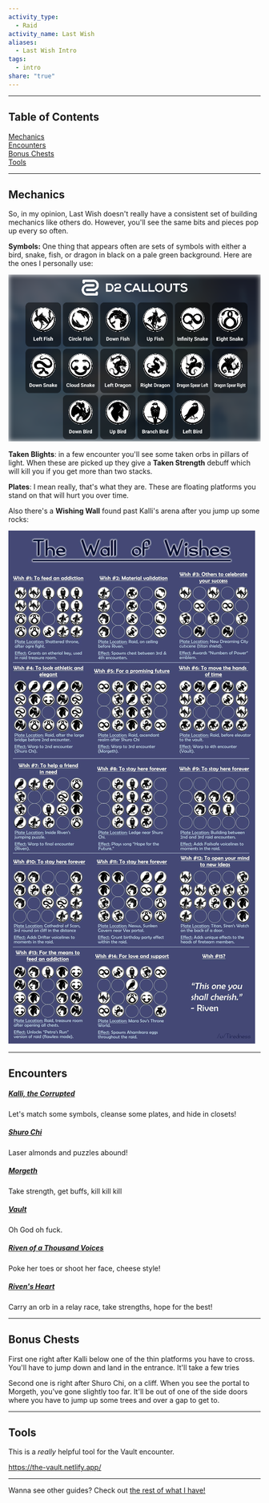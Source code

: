 ```yaml
---  
activity_type:  
  - Raid  
activity_name: Last Wish  
aliases:  
  - Last Wish Intro  
tags:  
  - intro  
share: "true"  
---  
```

  
----  
  
## Table of Contents  
  
[Mechanics](0%20-%20Intro%20to%20Last%20Wish.mdmechanics)  
[Encounters](0%20-%20Intro%20to%20Last%20Wish.mdencounters)  
[Bonus Chests](0%20-%20Intro%20to%20Last%20Wish.mdbonus-chests)  
[Tools](0%20-%20Intro%20to%20Last%20Wish.mdtools)  
  
----  
  
## Mechanics  
  
So, in my opinion, Last Wish doesn't really have a consistent set of building mechanics like others do. However, you'll see the same bits and pieces pop up every so often.  
  
**Symbols:** One thing that appears often are sets of symbols with either a bird, snake, fish, or dragon in black on a pale green background. Here are the ones I personally use:  
  
![callouts for symbols](../../assets/img/LW-symbols.png)  
  
**Taken Blights**: in a few encounter you'll see some taken orbs in pillars of light. When these are picked up they give a **Taken Strength** debuff which will kill you if you get more than two stacks.  
  
**Plates**: I mean really, that's what they are. These are floating platforms you stand on that will hurt you over time.  
  
Also there's a **Wishing Wall** found past Kalli's arena after you jump up some rocks:  
  
![The Wishing Wall](../../assets/img/LW-Wishing-Wall.jpeg)  
  
---  
  
## Encounters  
  
##### [Kalli, the Corrupted](./1%20-%20Kalli,%20the%20Corrupted.md)  
  
Let's match some symbols, cleanse some plates, and hide in closets!  
  
##### [Shuro Chi](./2%20-%20Shuro%20Chi,%20The%20Corrupted.md)  
  
Laser almonds and puzzles abound!  
  
##### [Morgeth](./Morgeth.md)  
  
Take strength, get buffs, kill kill kill  
  
##### [Vault](./4%20-%20The%20Vault.md)  
  
Oh God oh fuck.  
  
##### [Riven of a Thousand Voices](./5%20-%20Riven%20of%20a%20Thousand%20Voices.md)  
  
Poke her toes or shoot her face, cheese style!  
  
##### [Riven's Heart](./6%20-%20Riven's%20Heart.md)  
  
Carry an orb in a relay race, take strengths, hope for the best!  
  
----  
  
## Bonus Chests  
  
First one right after Kalli below one of the thin platforms you have to cross. You'll have to jump down and land in the entrance. It'll take a few tries  
  
Second one is right after Shuro Chi, on a cliff. When you see the portal to Morgeth, you've gone slightly too far. It'll be out of one of the side doors where you have to jump up some trees and over a gap to get to.  
  
----  
  
## Tools  
  
This is a *really* helpful tool for the Vault encounter.  
  
https://the-vault.netlify.app/  
  
----  
  
Wanna see other guides? Check out [the rest of what I have!](../../index.md)